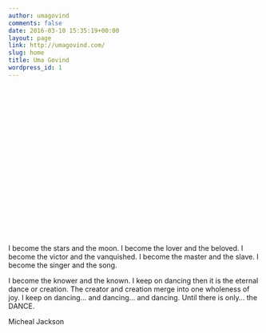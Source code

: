 ```yaml
---
author: umagovind
comments: false
date: 2016-03-10 15:35:19+00:00
layout: page
link: http://umagovind.com/
slug: home
title: Uma Govind
wordpress_id: 1
---
```


<div class="custom-header-image" style="padding-top: 60%; background-image: url(/assets/images/uma-header.jpg);">
</div>


I become the stars and the moon.
I become the lover and the beloved.
I become the victor and the vanquished.
I become the master and the slave.
I become the singer and the song.

I become the knower and the known.
I keep on dancing then it is the eternal dance or creation.
The creator and creation merge into one wholeness of joy.
I keep on dancing… and dancing… and dancing.
Until there is only… the DANCE.

  Micheal Jackson
